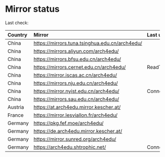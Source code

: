 <script src="./time.js"></script>
# Mirror status
Last check: <script type="text/javascript">localize(1755832321.257299);</script>

|Country|Mirror|Last update|
|:------|:-----|:----------|
|China|https://mirrors.tuna.tsinghua.edu.cn/arch4edu/|<script type="text/javascript">localize(1755801754);</script>|
|China|https://mirrors.aliyun.com/arch4edu/|<script type="text/javascript">localize(1755801754);</script>|
|China|https://mirrors.bfsu.edu.cn/arch4edu/|<script type="text/javascript">localize(1755801754);</script>|
|China|https://mirrors.cernet.edu.cn/arch4edu/|ReadTimeout|
|China|https://mirror.iscas.ac.cn/arch4edu/|<script type="text/javascript">localize(1755801754);</script>|
|China|https://mirrors.nju.edu.cn/arch4edu/|<script type="text/javascript">localize(1755801754);</script>|
|China|https://mirror.nyist.edu.cn/arch4edu/|ConnectionError|
|China|https://mirrors.sau.edu.cn/arch4edu/|<script type="text/javascript">localize(1755801754);</script>|
|Austria|https://at.arch4edu.mirror.kescher.at/|<script type="text/javascript">localize(1755801754);</script>|
|France|https://mirror.lesviallon.fr/arch4edu/|<script type="text/javascript">localize(1755801754);</script>|
|Germany|https://pkg.fef.moe/arch4edu/|<script type="text/javascript">localize(1755801754);</script>|
|Germany|https://de.arch4edu.mirror.kescher.at/|<script type="text/javascript">localize(1755801754);</script>|
|Germany|https://mirror.sunred.org/arch4edu/|<script type="text/javascript">localize(1755801754);</script>|
|Germany|https://arch4edu.shtrophic.net/|ConnectionError|

<script src="./tablefilter/tablefilter.js"></script>
<script src="./table.js"></script>